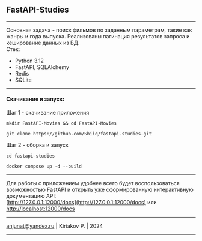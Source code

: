 ## FastAPI-Studies
___
Основная задача - поиск фильмов по заданным параметрам, такие как жанры и года выпуска.
Реализованы пагинация результатов запроса и кеширование данных из БД.  
Стек:
- Python 3.12
- FastAPI, SQLAlchemy
- Redis
- SQLite
___
#### Скачивание и запуск:
Шаг 1 - скачивание приложения
```shell
mkdir FastAPI-Movies && cd FastAPI-Movies
```
```shell
git clone https://github.com/Shiiq/fastapi-studies.git
```
Шаг 2 - сборка и запуск
```shell
cd fastapi-studies
```
```shell
docker compose up -d --build
```
___
Для работы с приложением удобнее всего будет воспользоваться возможностью FastAPI и открыть 
уже сформированную интерактивную документацию API:  
[http://127.0.0.1:12000/docs](http://127.0.0.1:12000/docs) или [http://localhost:12000/docs](http://localhost:12000/docs)
___
anjunat@yandex.ru | Kiriakov P. | 2024
___
